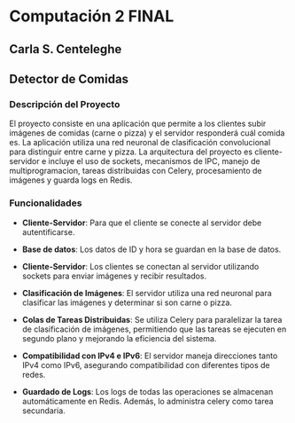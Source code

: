 # Computación 2 FINAL

## Carla S. Centeleghe
## Detector de Comidas

### Descripción del Proyecto

El proyecto consiste en una aplicación que permite a los clientes subir imágenes de comidas (carne o pizza) y el servidor responderá cuál comida es. La aplicación utiliza una red neuronal de clasificación convolucional para distinguir entre carne y pizza. La arquitectura del proyecto es cliente-servidor e incluye el uso de sockets, mecanismos de IPC, manejo de multiprogramacion, tareas distribuidas con Celery, procesamiento de imágenes y guarda logs en Redis.

### Funcionalidades

- **Cliente-Servidor**: Para que el cliente se conecte al servidor debe autentificarse.

- **Base de datos**: Los datos de ID y hora se guardan en la base de datos.

- **Cliente-Servidor**: Los clientes se conectan al servidor utilizando sockets para enviar imágenes y recibir resultados.

- **Clasificación de Imágenes**: El servidor utiliza una red neuronal para clasificar las imágenes y determinar si son carne o pizza.

- **Colas de Tareas Distribuidas**: Se utiliza Celery para paralelizar la tarea de clasificación de imágenes, permitiendo que las tareas se ejecuten en segundo plano y mejorando la eficiencia del sistema.

- **Compatibilidad con IPv4 e IPv6**: El servidor maneja direcciones tanto IPv4 como IPv6, asegurando compatibilidad con diferentes tipos de redes.

- **Guardado de Logs**: Los logs de todas las operaciones se almacenan automáticamente en Redis. Además, lo administra celery como tarea secundaria.


